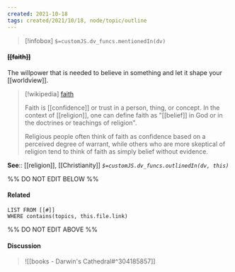 ```yaml
---
created: 2021-10-18
tags: created/2021/10/18, node/topic/outline
---
```

> [!infobox]
`$=customJS.dv_funcs.mentionedIn(dv)`

#### <s class="topic-title">[[faith]]</s>

The willpower that is needed to believe in something and let it shape your [[worldview]].

> [!wikipedia] [faith](https://en.wikipedia.org/wiki/Faith)
> 
> Faith is [[confidence]] or trust in a person, thing, or concept. In the context of [[religion]], one can define faith as "[[belief]] in God or in the doctrines or teachings of religion".
> 
> Religious people often think of faith as confidence based on a perceived degree of warrant, while others who are more skeptical of religion tend to think of faith as simply belief without evidence.
>

**See**:: [[religion]], [[Christianity]]
*`$=customJS.dv_funcs.outlinedIn(dv, this)`*

%% DO NOT EDIT BELOW %%

#### Related 

```dataview
LIST FROM [[#]]
WHERE contains(topics, this.file.link)
```
%% DO NOT EDIT ABOVE %%

#### Discussion

> ![[books - Darwin's Cathedral#^304185857]]
